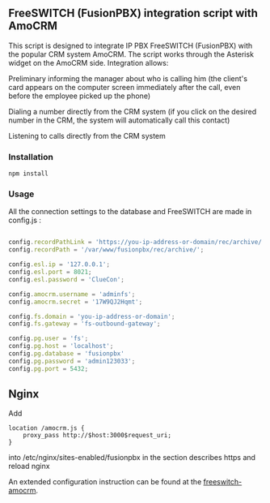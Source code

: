 ## FreeSWITCH (FusionPBX) integration script with AmoCRM
This script is designed to integrate IP PBX FreeSWITCH (FusionPBX) with the popular CRM system AmoCRM. The script works through the Asterisk widget on the AmoCRM side. Integration allows:

Preliminary informing the manager about who is calling him (the client's card appears on the computer screen immediately after the call, even before the employee picked up the phone)

Dialing a number directly from the CRM system (if you click on the desired number in the CRM, the system will automatically call this contact)

Listening to calls directly from the CRM system


### Installation

```shell
npm install 
```

### Usage

All the connection settings to the database and FreeSWITCH are made in config.js :

```javascript

config.recordPathLink = 'https://you-ip-address-or-domain/rec/archive/';
config.recordPath = '/var/www/fusionpbx/rec/archive/';

config.esl.ip = '127.0.0.1';
config.esl.port = 8021;
config.esl.password = 'ClueCon';

config.amocrm.username = 'adminfs';
config.amocrm.secret = '17W9QJ2Hqmt';

config.fs.domain = 'you-ip-address-or-domain';
config.fs.gateway = 'fs-outbound-gateway';

config.pg.user = 'fs';
config.pg.host = 'localhost';
config.pg.database = 'fusionpbx'
config.pg.password = 'admin123033';
config.pg.port = 5432;
```

## Nginx

Add 

```shell
location /amocrm.js {
    proxy_pass http://$host:3000$request_uri;
}
```
into /etc/nginx/sites-enabled/fusionpbx in the section describes https and reload nginx


An extended configuration instruction can be found at the [freeswitch-amocrm](https://voipnotes.ru/integratsiya-freeswitch-amocrm/).
